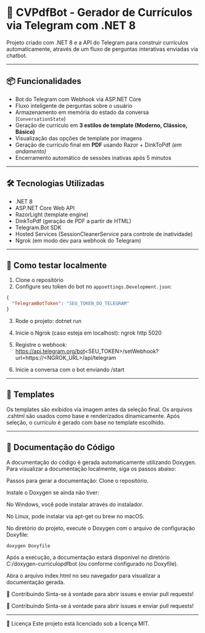 ﻿# 🤖 CVPdfBot - Gerador de Currículos via Telegram com .NET 8

Projeto criado com .NET 8 e a API do Telegram para construir currículos automaticamente, através de um fluxo de perguntas interativas enviadas via chatbot.

---

## 📦 Funcionalidades

- Bot do Telegram com Webhook via ASP.NET Core
- Fluxo inteligente de perguntas sobre o usuário
- Armazenamento em memória do estado da conversa (`ConversationState`)
- Geração de currículo em **3 estilos de template (Moderno, Clássico, Básico)**
- Visualização das opções de template por imagens
- Geração de currículo final em **PDF** usando Razor + DinkToPdf *(em andamento)*
- Encerramento automático de sessões inativas após 5 minutos

---

## 🛠️ Tecnologias Utilizadas

- .NET 8
- ASP.NET Core Web API
- RazorLight (template engine)
- DinkToPdf (geração de PDF a partir de HTML)
- Telegram.Bot SDK
- Hosted Services (SessionCleanerService para controle de inatividade)
- Ngrok (em modo dev para webhook do Telegram)

---

## 🧪 Como testar localmente

1. Clone o repositório
2. Configure seu token do bot no `appsettings.Development.json`:

```json
{
  "TelegramBotToken": "SEU_TOKEN_DO_TELEGRAM"
}
````

3. Rode o projeto:
dotnet run

4. Inicie o Ngrok (caso esteja em localhost):
ngrok http 5020

5. Registre o webhook:
https://api.telegram.org/bot<SEU_TOKEN>/setWebhook?url=https://<NGROK_URL>/api/telegram

6. Inicie a conversa com o bot enviando /start
   
---

## 📸 Templates

Os templates são exibidos via imagem antes da seleção final. Os arquivos .cshtml são usados como base e renderizados dinamicamente. Após seleção, o currículo é gerado com base no template escolhido.

---

## 📄 Documentação do Código

A documentação do código é gerada automaticamente utilizando Doxygen. Para visualizar a documentação localmente, siga os passos abaixo:

Passos para gerar a documentação:
Clone o repositório.

Instale o Doxygen se ainda não tiver:

No Windows, você pode instalar através do instalador.

No Linux, pode instalar via apt-get ou brew no macOS.

No diretório do projeto, execute o Doxygen com o arquivo de configuração Doxyfile:

	doxygen Doxyfile
Após a execução, a documentação estará disponível no diretório C:/doxygen-curriculopdfbot (ou conforme configurado no Doxyfile).

Abra o arquivo index.html no seu navegador para visualizar a documentação gerada.

🤝 Contribuindo
Sinta-se à vontade para abrir issues e enviar pull requests!

🤝 Contribuindo
Sinta-se à vontade para abrir issues e enviar pull requests!

---

📃 Licença
Este projeto está licenciado sob a licença MIT.
